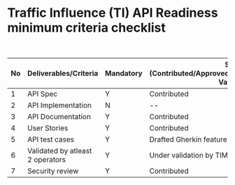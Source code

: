 # Traffic Influence (TI) API Readiness minimum criteria checklist

<br>

| No | Deliverables/Criteria            | Mandatory | Status (Contributed/Approved/Pending/Validated/Partly-Validated)|
|----|----------------------------------|-----------|----------------------------                         
|  1 |API Spec                          |   Y       | Contributed              |
|  2 |API Implementation                |   N       | --                       |
|  3 |API Documentation                 |   Y       | Contributed              |
|  4 |User Stories                      |   Y       | Contributed              |
|  5 |API test cases                    |   Y       | Drafted Gherkin feature	 |
|  6 |Validated by atleast 2 operators  |   Y       | Under validation by TIM  |                
|  7 |Security review    				        |   Y       | Contributed        			 |
